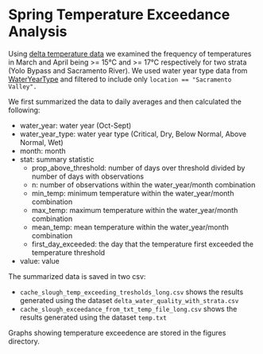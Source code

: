 # Spring Temperature Exceedance Analysis

Using [delta temperature data](https://github.com/CSAMP/delta-secchi-temperature-data) we examined the frequency of temperatures in March and April being >= 15°C and >= 17°C respectively for two strata (Yolo Bypass and Sacramento River). We used water year type data from [WaterYearType](https://github.com/FlowWest/waterYearType) and filtered to include only `location == "Sacramento Valley".`

We first summarized the data to daily averages and then calculated the following:

* water_year: water year (Oct-Sept)
* water_year_type: water year type (Critical, Dry, Below Normal, Above Normal, Wet)
* month: month
* stat: summary statistic 
  * prop_above_threshold: number of days over threshold divided by number of days with observations
  * n: number of observations within the water_year/month combination
  * min_temp: minimum temperature within the water_year/month combination
  * max_temp: maximum temperature within the water_year/month combination
  * mean_temp: mean temperature within the water_year/month combination
  * first_day_exceeded: the day that the temperature first exceeded the temperature threshold
* value: value

The summarized data is saved in two csv:
* `cache_slough_temp_exceeding_tresholds_long.csv` shows the results generated using the dataset `delta_water_quality_with_strata.csv`
* `cache_slough_exceedance_from_txt_temp_file_long.csv` shows the results generated using the dataset `temp.txt` 

Graphs showing temperature exceedence are stored in the figures directory. 
